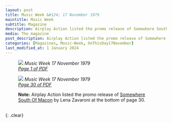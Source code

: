 ```yaml
---
layout: post
title: Music Week &#124; 17 November 1979
maintitle: Music Week
subtitle: Magazine
description: Airplay Action listed the promo release of Somewhere South Of Macon by Lena Zavaroni at the bottom of page 30.
media: The magazine
post_description: Airplay Action listed the promo release of Somewhere South Of Macon by Lena Zavaroni at the bottom of page 30.
categories: [Magazines, Music-Week, OnThisDay17November]
last_modified_at: 1 January 2024
---
```


<figure class="fig1">
<a href="/assets/images/magazines/1979-11-17-Music-Week-fc.png"><img src="/assets/images/magazines/1979-11-17-Music-Week-fc.png" class="full-width zoom-in" /></a>
<cite>Music Week 17 November 1979<br /><a class="external-link" href="https://www.worldradiohistory.com/UK/Music-Week/1979/Music-Week-1979-11-17.pdf">Page 1 of PDF</a></cite>
</figure>

<figure class="fig2">
<a href="/assets/images/magazines/1979-11-17-Music-Week-page-30.png"><img src="/assets/images/magazines/1979-11-17-Music-Week-page-30.png" class="full-width zoom-in" /></a>
<cite>Music Week 17 November 1979<br /><a class="external-link" href="https://www.worldradiohistory.com/UK/Music-Week/1979/Music-Week-1979-11-17.pdf#page=30">Page 30 of PDF</a></cite>
</figure>

<figure class="fig3">
<strong>Note:</strong> Airplay Action listed the promo release of <a href="/discography/singles/1981-09-25-somewhere-south-of-macon#promo">Somewhere South Of Macon</a> by Lena Zavaroni at the bottom of page 30.
</figure>

<br />{: .clear}

